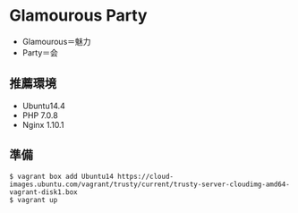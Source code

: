 Glamourous Party
====

- Glamourous＝魅力
- Party＝会

## 推薦環境

- Ubuntu14.4
- PHP 7.0.8
- Nginx 1.10.1

## 準備

    $ vagrant box add Ubuntu14 https://cloud-images.ubuntu.com/vagrant/trusty/current/trusty-server-cloudimg-amd64-vagrant-disk1.box
    $ vagrant up

